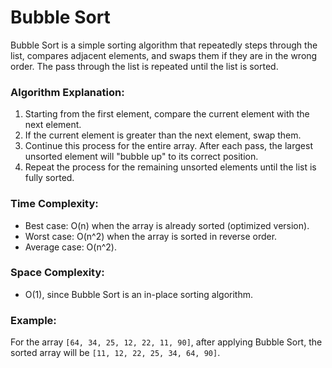 # Bubble Sort

Bubble Sort is a simple sorting algorithm that repeatedly steps through the list, compares adjacent elements, and swaps them if they are in the wrong order. The pass through the list is repeated until the list is sorted.

### Algorithm Explanation:
1. Starting from the first element, compare the current element with the next element.
2. If the current element is greater than the next element, swap them.
3. Continue this process for the entire array. After each pass, the largest unsorted element will "bubble up" to its correct position.
4. Repeat the process for the remaining unsorted elements until the list is fully sorted.

### Time Complexity:
- Best case: O(n) when the array is already sorted (optimized version).
- Worst case: O(n^2) when the array is sorted in reverse order.
- Average case: O(n^2).

### Space Complexity:
- O(1), since Bubble Sort is an in-place sorting algorithm.

### Example:
For the array `[64, 34, 25, 12, 22, 11, 90]`, after applying Bubble Sort, the sorted array will be `[11, 12, 22, 25, 34, 64, 90]`.
